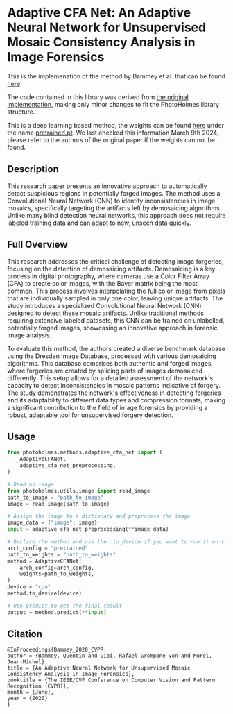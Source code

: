 # Adaptive CFA Net: An Adaptive Neural Network for Unsupervised Mosaic Consistency Analysis in Image Forensics 

This is the implemenation of the method by Bammey et al. that can be found [here](https://openaccess.thecvf.com/content_CVPR_2020/papers/Bammey_An_Adaptive_Neural_Network_for_Unsupervised_Mosaic_Consistency_Analysis_in_CVPR_2020_paper.pdf).

The code contained in this library was derived from [the original implementation](https://github.com/qbammey/adaptive_cfa_forensics), making only minor changes to fit the PhotoHolmes library structure. 

This is a deep learning based method, the weights can be found [here](https://github.com/qbammey/adaptive_cfa_forensics/tree/master/src/models) under the name [pretrained.pt](https://github.com/qbammey/adaptive_cfa_forensics/blob/master/src/models/pretrained.pt). We last checked this information March 9th 2024, please refer to the authors of the original paper if the weights can not be found.


## Description

This research paper presents an innovative approach to automatically detect suspicious regions in potentially forged images. The method uses a Convolutional Neural Network (CNN) to identify inconsistencies in image mosaics, specifically targeting the artifacts left by demosaicing algorithms. Unlike many blind detection neural networks, this approach does not require labeled training data and can adapt to new, unseen data quickly.

## Full Overview

This research addresses the critical challenge of detecting image forgeries, focusing on the detection of demosaicing artifacts. Demosaicing is a key process in digital photography, where cameras use a Color Filter Array (CFA) to create color images, with the Bayer matrix being the most common. This process involves interpolating the full color image from pixels that are individually sampled in only one color, leaving unique artifacts. The study introduces a specialized Convolutional Neural Network (CNN) designed to detect these mosaic artifacts. Unlike traditional methods requiring extensive labeled datasets, this CNN can be trained on unlabelled, potentially forged images, showcasing an innovative approach in forensic image analysis.

To evaluate this method, the authors created a diverse benchmark database using the Dresden Image Database, processed with various demosaicing algorithms. This database comprises both authentic and forged images, where forgeries are created by splicing parts of images demosaiced differently. This setup allows for a detailed assessment of the network's capacity to detect inconsistencies in mosaic patterns indicative of forgery. The study demonstrates the network's effectiveness in detecting forgeries and its adaptability to different data types and compression formats, making a significant contribution to the field of image forensics by providing a robust, adaptable tool for unsupervised forgery detection.

## Usage

```python
from photoholmes.methods.adaptive_cfa_net import (
    AdaptiveCFANet,
    adaptive_cfa_net_preprocessing,
)

# Read an image
from photoholmes.utils.image import read_image
path_to_image = "path_to_image"
image = read_image(path_to_image)

# Assign the image to a dictionary and preprocess the image
image_data = {"image": image}
input = adaptive_cfa_net_preprocessing(**image_data)

# Declare the method and use the .to_device if you want to run it on cuda or mps instead of cpu
arch_config = "pretrained"
path_to_weights = "path_to_weights"
method = AdaptiveCFANet(
    arch_config=arch_config,
    weights=path_to_weights,
)
device = "cpu"
method.to_device(device)

# Use predict to get the final result
output = method.predict(**input)
```

## Citation

```
@InProceedings{Bammey_2020_CVPR,
author = {Bammey, Quentin and Gioi, Rafael Grompone von and Morel, Jean-Michel},
title = {An Adaptive Neural Network for Unsupervised Mosaic Consistency Analysis in Image Forensics},
booktitle = {The IEEE/CVF Conference on Computer Vision and Pattern Recognition (CVPR)},
month = {June},
year = {2020}
}
```